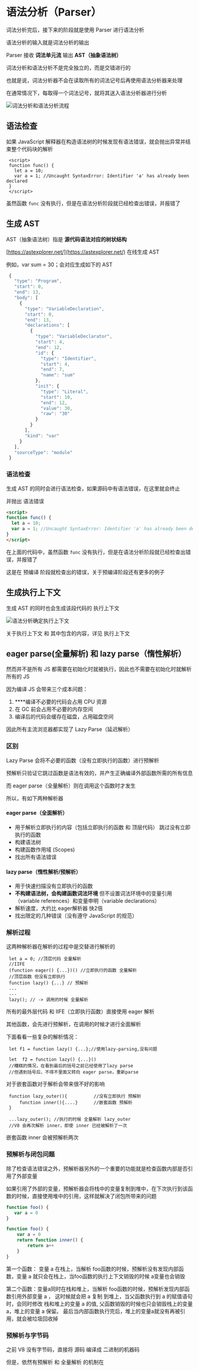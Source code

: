 # 语法分析（Parser）

词法分析完后，接下来的阶段就是使用 Parser 进行语法分析

语法分析的输入就是词法分析的输出

Parser 接收 **词法单元流** 输出 **AST（抽象语法树）**

词法分析和语法分析不是完全独立的，而是交错进行的

也就是说，词法分析器不会在读取所有的词法记号后再使用语法分析器来处理

在通常情况下，每取得一个词法记号，就将其送入语法分析器进行分析

![&#x8BCD;&#x6CD5;&#x5206;&#x6790;&#x548C;&#x8BED;&#x6CD5;&#x5206;&#x6790;&#x6D41;&#x7A0B;](https://github.com/YuArtian/yuartian.github.io/blob/master/.gitbook/assets/yu-fa-fen-xi.png?raw=true)

## **语法检查**

如果 JavaScript 解释器在构造语法树的时候发现有语法错误，就会抛出异常并结束整个代码块的解析

```text
 <script>
 function func() {
   let a = 10;
   var a = 1; //Uncaught SyntaxError: Identifier 'a' has already been declared
 }
 </script>
```

虽然函数 `func` 没有执行，但是在语法分析阶段就已经检查出错误，并报错了

## **生成 AST**

AST（抽象语法树）指是 **源代码语法对应的树状结构**

[https://astexplorer.net/](https://astexplorer.net/) 在线生成 AST

例如，var sum = 30；会对应生成如下的 AST

```js
 {
   "type": "Program",
   "start": 0,
   "end": 13,
   "body": [
     {
       "type": "VariableDeclaration",
       "start": 0,
       "end": 13,
       "declarations": [
         {
           "type": "VariableDeclarator",
           "start": 4,
           "end": 12,
           "id": {
             "type": "Identifier",
             "start": 4,
             "end": 7,
             "name": "sum"
           },
           "init": {
             "type": "Literal",
             "start": 10,
             "end": 12,
             "value": 30,
             "raw": "30"
           }
         }
       ],
       "kind": "var"
     }
   ],
   "sourceType": "module"
 }
```

### 语法检查

生成 AST 的同时会进行语法检查，如果源码中有语法错误，在这里就会终止

并抛出 语法错误

```html
<script>
function func() {
  let a = 10;
  var a = 1; //Uncaught SyntaxError: Identifier 'a' has already been declared
}
</script>
```

在上面的代码中，虽然函数 `func` 没有执行，但是在语法分析阶段就已经检查出错误，并报错了

这是在 预编译 阶段就检查出的错误，关于预编译阶段还有更多的例子

## 生成执行上下文

生成 AST 的同时也会生成该段代码的 执行上下文

![&#x8BED;&#x6CD5;&#x5206;&#x6790;&#x786E;&#x5B9A;&#x6267;&#x884C;&#x4E0A;&#x4E0B;&#x6587;](https://github.com/YuArtian/yuartian.github.io/blob/master/.gitbook/assets/yu-fa-fen-xi-que-ding-ci-fa-zuo-yong-yu.png?raw=true)

关于执行上下文 和 其中包含的内容，详见 执行上下文

## **eager parse\(全量解析\) 和 lazy parse（惰性解析）**

然而并不是所有 JS 都需要在初始化时就被执行，因此也不需要在初始化时就解析所有的 JS

因为编译 JS 会带来三个成本问题：

1. ****编译不必要的代码会占用 CPU 资源
2. 在 GC 前会占用不必要的内存空间
3. 编译后的代码会缓存在磁盘，占用磁盘空间

因此所有主流浏览器都实现了 Lazy Parse（延迟解析）

### 区别

Lazy Parse 会将不必要的函数（没有立即执行的函数）进行预解析

预解析只验证它跳过函数是语法有效的，并产生正确编译外部函数所需的所有信息

而 eager parse（全量解析）则在调用这个函数时才发生

所以，有如下两种解析器

#### eager parse（全面解析）

* 用于解析立即执行的内容（包括立即执行的函数 和 顶层代码） 跳过没有立即执行的函数
* 构建语法树
* 构建函数作用域 \(Scopes\)
* 找出所有语法错误

#### lazy parse（惰性解析/预解析）

* 用于快速扫描没有立即执行的函数
* **不构建语法树，会构建函数词法环境** 但不设置词法环境中的变量引用（variable references）和变量申明（variable declarations）
* 解析速度，大约比 eager解析器 快2倍
* 找出限定的几种错误（没有遵守 JavaScript 的规范）

### 解析过程

这两种解析器在解析的过程中是交替进行解析的

```text
 let a = 0; //顶层代码 全量解析
 //IIFE
 (function eager() {...})() //立即执行的函数 全量解析
 //顶层函数 但没有立即执行
 function lazy() {...} // 预解析
 ...
 ...
 lazy(); // -> 调用的时候 全量解析
```

所有的最外层代码 和 IIFE（立即执行函数）直接使用 eager 解析

其他函数，会先进行预解析，在调用的时候才进行全面解析

下面看看一些复杂的解析情况：

```text
 let f1 = function lazy() {...};//使用lazy-parsing,没有问题
 ​
 let  f2 = function lazy() {...}()
 //糟糕的情况，在看到最后的括号之前已经使用了lazy parse
 //但遇到括号后，不得不里面又转向 eager parse，重新parse
```

对于嵌套函数对于解析会带来很不好的影响

```text
 function lazy_outer(){          //没有立即执行 预解析
     function inner(){....}      //嵌套函数 预解析
 }
 ​
 ...lazy_outer(); //执行的时候 全量解析 lazy_outer
 //V8 会再次解析 inner，即使 inner 已经被解析了一次
```

嵌套函数 inner 会被预解析两次

### 预解析与闭包问题

除了检查语法错误之外，预解析器另外的一个重要的功能就是检查函数内部是否引用了外部变量

如果引用了外部的变量，预解析器会将栈中的变量复制到堆中，在下次执行到该函数的时候，直接使用堆中的引用，这样就解决了闭包所带来的问题

```js
function foo() {
   var a = 0
}
```

```js
function foo() {
    var a = 0
    return function inner() {
        return a++
    }
}
```

第一个函数： 变量 a 在栈上，当解析 foo函数的时候，预解析没有发现内部函数，变量 a 就只会在栈上，当foo函数的执行上下文销毁的时候 a变量也会销毁

第二个函数：变量a同时在栈和堆上，当解析 foo函数的时候，预解析发现内部函数引用外部变量 a ， 这时候就会把 a 复制 到堆上，当父函数执行到 a 的赋值语句时，会同时修改 栈和堆上的变量 a 的值, 父函数销毁的时候也只会销毁栈上的变量 a，堆上的变量 a 保留。 最后当内部函数执行完后，堆上的变量a就没有再被引用，就会被垃圾回收掉

### 预解析与字节码

之前 V8 没有字节码，直接将 源码 编译成 二进制的机器码

但是，依然有预解析 和 全量解析 的机制在
